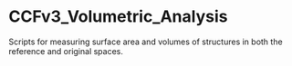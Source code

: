 # CCFv3_Volumetric_Analysis
Scripts for measuring surface area and volumes of structures in both the reference and original spaces.
